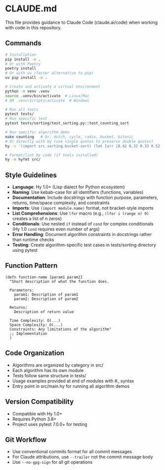 # CLAUDE.md

This file provides guidance to Claude Code (claude.ai/code) when working with code in this repository.

## Commands
```bash
# Installation
pip install -e .
# Or with Poetry
poetry install
# Or with uv (faster alternative to pip)
uv pip install -e .

# Create and activate a virtual environment
python -m venv .venv
source .venv/bin/activate  # Linux/Mac
# OR .venv\Scripts\activate  # Windows

# Run all tests
pytest tests/
# Run specific test
pytest tests/sorting/test_sorting.py::test_counting_sort

# Run specific algorithm demo 
make counting   # Or: dutch, cycle, radix, bucket, bitonic
# Or directly with Hy (use single quotes to preserve double quotes)
hy -c '(import src.sorting.bucket-sort) (let [arr [0.42 0.32 0.33 0.52 0.37]] (print "Original array:" arr) (src.sorting.bucket-sort.bucket-sort arr) (print "Sorted array:" arr))'

# Format/lint Hy code (if tools installed)
hy -m hyfmt src/
```

## Style Guidelines
- **Language**: Hy 1.0+ (Lisp dialect for Python ecosystem)
- **Naming**: Use kebab-case for all identifiers (functions, variables)
- **Documentation**: Include docstrings with function purpose, parameters, returns, time/space complexity, and constraints
- **Imports**: Use `(import module.name)` format, not bracket-style imports
- **List Comprehensions**: Use `lfor` macro (e.g., `(lfor i (range n) 0)` creates a list of n zeros)
- **Conditionals**: Use nested `if` instead of `cond` for complex conditionals (Hy 1.0 `cond` requires even number of args)
- **Error Handling**: Document algorithm constraints in docstrings rather than runtime checks
- **Testing**: Create algorithm-specific test cases in tests/sorting directory using pytest

## Function Pattern
```hy
(defn function-name [param1 param2]
  "Short description of what the function does.
  
  Parameters:
    param1: Description of param1
    param2: Description of param2
    
  Returns:
    Description of return value
    
  Time Complexity: O(...)
  Space Complexity: O(...)
  Constraints: Any limitations of the algorithm"
  ;; Implementation
  )
```

## Code Organization
- Algorithms are organized by category in src/
- Each algorithm has its own module
- Tests follow same structure in tests/
- Usage examples provided at end of modules with #_ syntax
- Entry point in src/main.hy for running all algorithm demos

## Version Compatibility
- Compatible with Hy 1.0+
- Requires Python 3.8+
- Project uses pytest 7.0.0+ for testing

## Git Workflow
- Use conventional commits format for all commit messages
- For Claude attributions, use `--trailer` not the commit message body
- Use `--no-gpg-sign` for all git operations